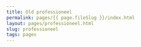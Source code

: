 ```yaml
---
title: Old professioneel
permalink: pages/{{ page.fileSlug }}/index.html
layout: pages/professioneel.html
slug: professioneel
tags: pages
---
```



